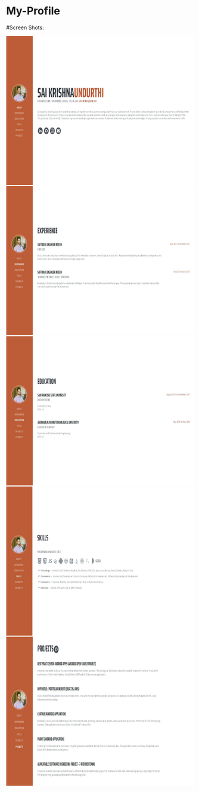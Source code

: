 # My-Profile
<p>
#Screen Shots:
</p>
<a href="https://github.com/SaiKUndurthi/My-Profile/blob/master/screenshots/About.JPG" target="_blank"><img src="https://github.com/SaiKUndurthi/My-Profile/blob/master/screenshots/About.JPG" width="900" height="400" style="max-width:100%;"></a>
<a href="https://github.com/SaiKUndurthi/My-Profile/blob/master/screenshots/Experience.JPG" target="_blank"><img src="https://github.com/SaiKUndurthi/My-Profile/blob/master/screenshots/Experience.JPG" width="900" height="400" style="max-width:100%;"></a>
<a href="https://github.com/SaiKUndurthi/My-Profile/blob/master/screenshots/Education.JPG" target="_blank"><img src="https://github.com/SaiKUndurthi/My-Profile/blob/master/screenshots/Education.JPG" width="900" height="400" style="max-width:100%;"></a>
<a href="https://github.com/SaiKUndurthi/My-Profile/blob/master/screenshots/Skills.JPG" target="_blank"><img src="https://github.com/SaiKUndurthi/My-Profile/blob/master/screenshots/Skills.JPG" width="900" height="400" style="max-width:100%;"></a>
<a href="https://github.com/SaiKUndurthi/My-Profile/blob/master/screenshots/Projects.JPG" target="_blank"><img src="https://github.com/SaiKUndurthi/My-Profile/blob/master/screenshots/Projects.JPG" width="900" height="400" style="max-width:100%;"></a>
